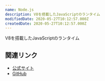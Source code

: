 ```yaml
---
name: Node.js
description: V8を搭載したJavaScriptのランタイム
modifiedDate: 2020-05-27T10:12:57.000Z
createdDate: 2020-05-27T10:12:57.000Z
---
```


V8を搭載したJavaScriptのランタイム

## 関連リンク

- [公式サイト](https://nodejs.org/en/)
- [GitHub](https://github.com/nodejs/node)
